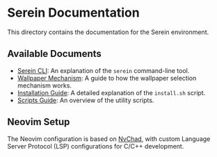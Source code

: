 # Serein Documentation

This directory contains the documentation for the Serein environment. 

## Available Documents

*   [Serein CLI](./Serein.md): An explanation of the `serein` command-line tool.
*   [Wallpaper Mechanism](./Wallpaper.md): A guide to how the wallpaper selection mechanism works.
*   [Installation Guide](./installation.md): A detailed explanation of the `install.sh` script.
*   [Scripts Guide](./scripts.md): An overview of the utility scripts.

## Neovim Setup

The Neovim configuration is based on [NvChad](https://nvchad.com/), with custom Language Server Protocol (LSP) configurations for C/C++ development.
